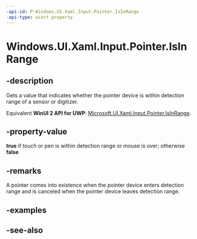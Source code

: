```yaml
---
-api-id: P:Windows.UI.Xaml.Input.Pointer.IsInRange
-api-type: winrt property
---
```


<!-- Property syntax
public bool IsInRange { get; }
-->

# Windows.UI.Xaml.Input.Pointer.IsInRange

## -description
Gets a value that indicates whether the pointer device is within detection range of a sensor or digitizer.

Equivalent **WinUI 2 API for UWP**: [Microsoft.UI.Xaml.Input.Pointer.IsInRange](/windows/winui/api/microsoft.ui.xaml.input.pointer.isinrange).

## -property-value
**true** if touch or pen is within detection range or mouse is over; otherwise **false**

## -remarks
A pointer comes into existence when the pointer device enters detection range and is canceled when the pointer device leaves detection range.

## -examples

## -see-also
